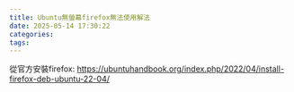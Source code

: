 ```yaml
---
title: Ubuntu無螢幕firefox無法使用解法
date: 2025-05-14 17:30:22
categories:
tags:
---
```




從官方安裝firefox:
https://ubuntuhandbook.org/index.php/2022/04/install-firefox-deb-ubuntu-22-04/